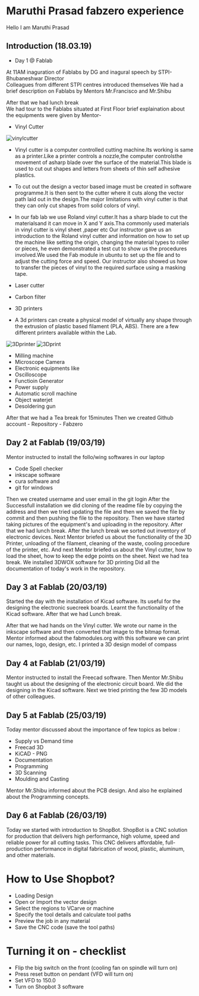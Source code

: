 # Maruthi Prasad fabzero experience

Hello I am Maruthi Prasad 

## Introduction (18.03.19)
- Day 1 @ Fablab  

At 11AM inaguration of Fablabs by DG and inagural speech by STPI-Bhubaneshwar Director   
Colleagues from different STPI centres introduced themselves
We had a brief description on Fablabs by Mentors Mr.Francisco and Mr.Shibu


After that we had lunch break   
We had tour to the Fablabs situated at First Floor 
brief explaination about the equipments were given by Mentor- 
- Vinyl Cutter

![vinylcutter](img/vinylcutter.jpg)

- Vinyl cutter is a computer controlled cutting machine.Its working is same as a printer.Like a printer controls a nozzle,the computer controlsthe movement of asharp blade over the surface of the material.This blade is used to cut out shapes and letters from sheets of thin self adhesive plastics. 

- To cut out the design a vector based image must be created in software programme.It is then sent to the cutter where it cuts along the vector path laid out in the design.The major limitations with vinyl cutter is that they can only cut shapes from solid colors of vinyl. 

- In our fab lab we use Roland vinyl cutter.It has a sharp blade to cut the materialsand it can move in X and Y axis.Tha commonly used materials in vinyl cutter is vinyl sheet ,paper etc Our instructor gave us an introduction to the Roland vinyl cutter and information on how to set up the machine like setting the origin, changing the material types to roller or pieces, he even demonstrated a test cut to show us the procedures involved.We used the Fab module in ubuntu to set up the file and to adjust the cutting force and speed. Our instructor also showed us how to transfer the pieces of vinyl to the required surface using a masking tape.

- Laser cutter
- Carbon filter
- 3D printers 
- A 3d printers can create a physical model of virtually any shape through the extrusion of plastic based filament (PLA, ABS). There are a few different printers available within the Lab.

![3Dprinter](img/3dprinter.jpg)
![3Dprint](img/3Dprint.jpg)
- Milling machine
- Microscope Camera
- Electronic equipments like
- Oscilloscope
- Functioin Generator
- Power supply
- Automatic scroll machine 
- Object waterjet
- Desoldering gun

 After that we had a Tea break for 15minutes
 Then we created Github account - Repository - Fabzero

 ## Day 2 at Fablab (19/03/19)
 
 Mentor instructed to install the follo/wing softwares in our laptop
 - Code Spell checker
 - inkscape software
 - cura software and 
 - git for windows
 
 Then we created username and user email in the git login
 After the Successfull installation we did cloning of the readme file by copying the address and then
 we tried updating the file and then we saved the file by commit and then pushing the file to the 
 repository. 
 Then we have started taking pictures of the equipment's and uploading in the repository. After that we had lunch break. 
 After the lunch break we sorted out inventory of electronic devices.
 Next Mentor briefed us about the functionality of the 3D Printer, unloading of the filament, cleaning of 
 the waste, cooling procedure of the printer, etc.
 And next Mentor briefed us about the Vinyl cutter, how to load the sheet, how to keep the edge points on
 the sheet.
 Next we had tea break.
 We installed 3DWOX software for 3D printing
 Did all the documentation of today's work in the repository.

 ## Day 3 at Fablab (20/03/19)

 Started the day with the installation of Kicad software. Its useful for the designing the electronic suecreek boards. Learnt the functionality of the Kicad software. After that we had Lunch break.

 After that we had hands on the Vinyl cutter. We wrote our name in the inkscape software and then converted that image to the bitmap format. Mentor informed about the fabmodules.org with this software we can print our names, logo, design, etc. I printed a 3D design model of compass

 ## Day 4 at Fablab (21/03/19)

 Mentor instructed to install the Freecad software. Then Mentor Mr.Shibu taught us about the designing of the electronic circuit board. We did the designing in the Kicad software. Next we tried printing the few 3D models of other colleagues.

 ## Day 5 at Fablab (25/03/19)

 Today mentor discussed about the importance of few topics as below :
 - Supply vs Demand time
 - Freecad 3D
 - KiCAD - PNG 
 - Documentation
 - Programming
 - 3D Scanning
 - Moulding and Casting

 Mentor Mr.Shibu informed about the PCB design. And also he explained about the Programming concepts. 

 ## Day 6 at Fablab (26/03/19)
 Today we started with introduction to ShopBot. ShopBot is a CNC solution for production that delivers high performance, high volume, speed and reliable power for all cutting tasks. This CNC delivers affordable, full-production performance in digital fabrication of wood, plastic, aluminum, and other materials. 

# How to Use Shopbot?
- Loading Design
- Open or Import the vector design
- Select the regions to VCarve or machine
- Specify the tool details and calculate tool paths
- Preview the job in any material
- Save the CNC code (save the tool paths)

# Turning it on - checklist
- Flip the big switch on the front (cooling fan on spindle will turn on)
- Press reset button on pendant (VFD will turn on)
- Set VFD to 150.0
- Turn on Shopbot 3 software

 





